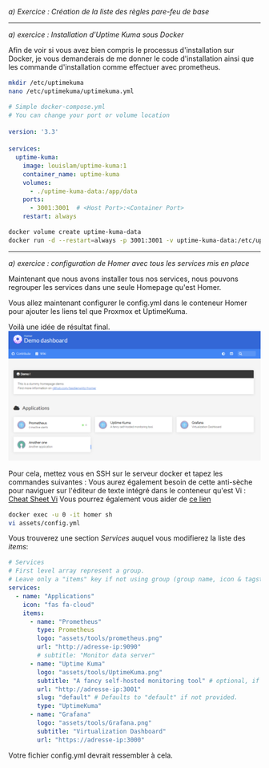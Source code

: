 *a)	Exercice : Création de la liste des règles pare-feu de base*

__________________________

*a) exercice : Installation d'Uptime Kuma sous Docker*

Afin de voir si vous avez bien compris le processus d'installation sur Docker, je vous demanderais de me donner le code d'installation ainsi que les commande d'installation comme effectuer avec prometheus.

```bash
mkdir /etc/uptimekuma
nano /etc/uptimekuma/uptimekuma.yml
```

```yml
# Simple docker-compose.yml
# You can change your port or volume location

version: '3.3'

services:
  uptime-kuma:
    image: louislam/uptime-kuma:1
    container_name: uptime-kuma
    volumes:
      - ./uptime-kuma-data:/app/data
    ports:
      - 3001:3001  # <Host Port>:<Container Port>
    restart: always
```
```bash
docker volume create uptime-kuma-data
docker run -d --restart=always -p 3001:3001 -v uptime-kuma-data:/etc/uptimekuma -v /etc/uptimekuma/uptimekuma.yml:/etc/uptimekuma/uptimekuma.yml --name uptime-kuma louislam/uptime-kuma:1
```
________________________________________

*a) exercice : configuration de Homer avec tous les services mis en place*

Maintenant que nous avons installer tous nos services, nous pouvons regrouper les services dans une seule Homepage qu'est Homer.

Vous allez maintenant configurer le config.yml dans le conteneur Homer pour ajouter les liens tel que Proxmox et UptimeKuma.

Voilà une idée de résultat final.
![Résultat](../src/DashobardHomer.png)

Pour cela, mettez vous en SSH sur le serveur docker et tapez les commandes suivantes :
Vous aurez également besoin de cette anti-sèche pour naviguer sur l'éditeur de texte intégré dans le conteneur qu'est Vi : [Cheat Sheet Vi](https://www.atmos.albany.edu/daes/atmclasses/atm350/vi_cheat_sheet.pdf)
Vous pourrez également vous aider de [ce lien](https://github.com/bastienwirtz/homer/blob/main/docs/customservices.md)

```bash
docker exec -u 0 -it homer sh
vi assets/config.yml
```

Vous trouverez une section *Services* auquel vous modifierez la liste des *items*:

```yml
# Services
# First level array represent a group.
# Leave only a "items" key if not using group (group name, icon & tagstyle are optional, section separation will not be
services:
  - name: "Applications"
    icon: "fas fa-cloud"
    items:
      - name: "Prometheus"
        type: Prometheus
        logo: "assets/tools/prometheus.png"
        url: "http://adresse-ip:9090"
        # subtitle: "Monitor data server"
      - name: "Uptime Kuma"
        logo: "assets/tools/UptimeKuma.png"
        subtitle: "A fancy self-hosted monitoring tool" # optional, if no subtitle is defined, Uptime Kuma incidents, if        
        url: "http://adresse-ip:3001"                                                                                         
        slug: "default" # Defaults to "default" if not provided.                                                                
        type: "UptimeKuma"                                                                                                    
      - name: "Grafana"                                                                                                         
        logo: "assets/tools/Grafana.png"                                                                                         
        subtitle: "Virtualization Dashboard"                                                                                    
        url: "https://adresse-ip:3000"                                                                                                                                                  
```

Votre fichier config.yml devrait ressembler à cela.